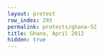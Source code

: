 ```yaml
---
layout: protest
row_index: 293
permalink: protests/ghana-52
title: Ghana, April 2012
hidden: true
---
```

